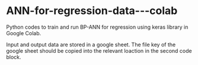 # ANN-for-regression-data---colab
Python codes to train and run BP-ANN for regression using keras library in Google Colab. 

Input and output data are stored in a google sheet. The file key of the google sheet should be copied into the relevant loaction in the second code block.
